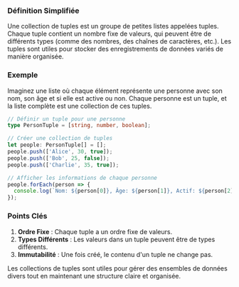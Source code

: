 ### Définition Simplifiée

Une collection de tuples est un groupe de petites listes appelées tuples. Chaque tuple contient un nombre fixe de valeurs, qui peuvent être de différents types (comme des nombres, des chaînes de caractères, etc.). Les tuples sont utiles pour stocker des enregistrements de données variés de manière organisée.

### Exemple

Imaginez une liste où chaque élément représente une personne avec son nom, son âge et si elle est active ou non. Chaque personne est un tuple, et la liste complète est une collection de ces tuples.

```typescript
// Définir un tuple pour une personne
type PersonTuple = [string, number, boolean];

// Créer une collection de tuples
let people: PersonTuple[] = [];
people.push(['Alice', 30, true]);
people.push(['Bob', 25, false]);
people.push(['Charlie', 35, true]);

// Afficher les informations de chaque personne
people.forEach(person => {
  console.log(`Nom: ${person[0]}, Âge: ${person[1]}, Actif: ${person[2]}`);
});
```

### Points Clés

1. **Ordre Fixe** : Chaque tuple a un ordre fixe de valeurs.
2. **Types Différents** : Les valeurs dans un tuple peuvent être de types différents.
3. **Immutabilité** : Une fois créé, le contenu d'un tuple ne change pas.

Les collections de tuples sont utiles pour gérer des ensembles de données divers tout en maintenant une structure claire et organisée.

